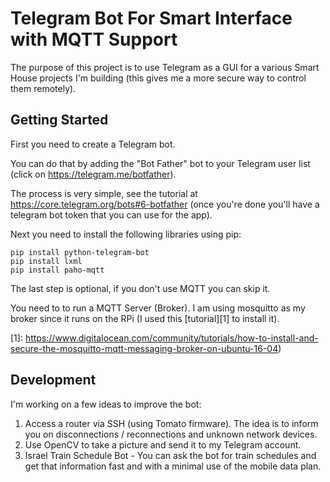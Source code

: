 # Telegram Bot For Smart Interface with MQTT Support

The purpose of this project is to use Telegram as a GUI for a various Smart
House projects I'm building (this gives me a more secure way to control them
remotely).

## Getting Started

First you need to create a Telegram bot.

You can do that by adding the "Bot Father" bot to your Telegram user list (click
on https://telegram.me/botfather).

The process is very simple, see the tutorial at
https://core.telegram.org/bots#6-botfather (once you're done you'll have a
telegram bot token that you can use for the app).

Next you need to install the following libraries using pip:

```
pip install python-telegram-bot
pip install lxml
pip install paho-mqtt
```

The last step is optional, if you don't use MQTT you can skip it.

You need to to run a MQTT Server (Broker). I am using mosquitto as my broker
since it runs on the RPi (I used this [tutorial][1] to install it).

[1]: https://www.digitalocean.com/community/tutorials/how-to-install-and-secure-the-mosquitto-mqtt-messaging-broker-on-ubuntu-16-04)

## Development

I'm working on a few ideas to improve the bot:

1. Access a router via SSH (using Tomato firmware). The idea is to inform you
   on disconnections / reconnections and unknown network devices.
2. Use OpenCV to take a picture and send it to my Telegram account.
3. Israel Train Schedule Bot - You can ask the bot for train schedules and get
   that information fast and with a minimal use of the mobile data plan.

